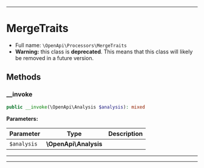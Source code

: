***

# MergeTraits

* Full name: `\OpenApi\Processors\MergeTraits`
* **Warning:** this class is **deprecated**. This means that this class will likely be removed in a future version.

## Methods

### __invoke

```php
public __invoke(\OpenApi\Analysis $analysis): mixed
```

**Parameters:**

| Parameter | Type | Description |
|-----------|------|-------------|
| `$analysis` | **\OpenApi\Analysis** |  |

***


***

